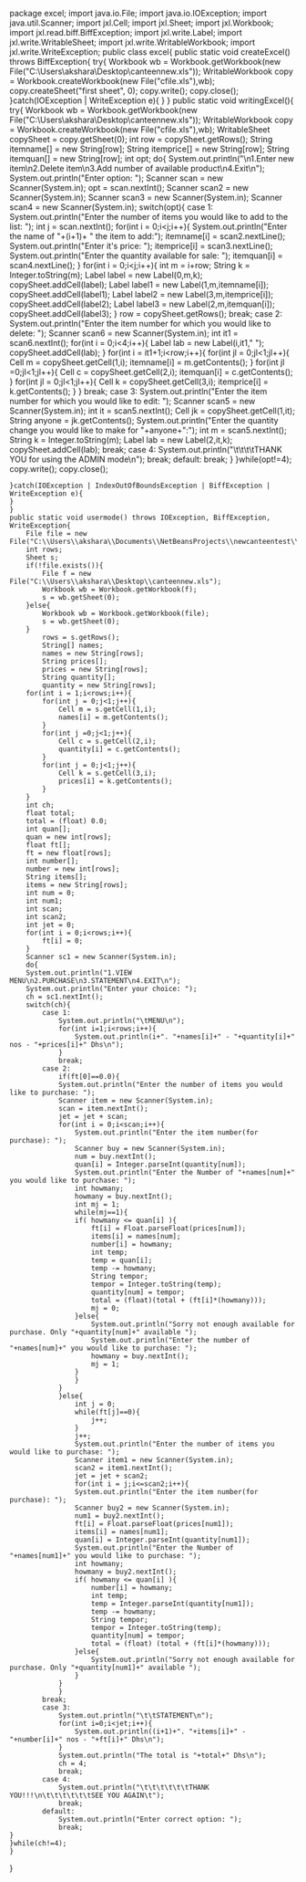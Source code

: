 package excel;
import java.io.File;
import java.io.IOException;
import java.util.Scanner;
import jxl.Cell;
import jxl.Sheet;
import jxl.Workbook;
import jxl.read.biff.BiffException;
import jxl.write.Label;
import jxl.write.WritableSheet;
import jxl.write.WritableWorkbook;
import jxl.write.WriteException;
public class excel{
public static void createExcel() throws BiffException{
        try{
        Workbook wb = Workbook.getWorkbook(new File("C:\\Users\\akshara\\Desktop\\canteennew.xls"));
        WritableWorkbook copy = Workbook.createWorkbook(new File("cfile.xls"),wb);
        copy.createSheet("first sheet", 0);
        copy.write();
        copy.close();
        }catch(IOException | WriteException e){
        }
    }
    public static void writingExcel(){
    try{
        Workbook wb = Workbook.getWorkbook(new File("C:\\Users\\akshara\\Desktop\\canteennew.xls"));
        WritableWorkbook copy = Workbook.createWorkbook(new File("cfile.xls"),wb);
        WritableSheet copySheet = copy.getSheet(0);
        int row = copySheet.getRows();
        String itemname[] = new String[row];
        String itemprice[] = new String[row];
        String itemquan[] = new String[row];
        int opt;
        do{
        System.out.println("\n1.Enter new item\n2.Delete item\n3.Add number of available product\n4.Exit\n");
        System.out.println("Enter option: ");
        Scanner scan = new Scanner(System.in);
        opt = scan.nextInt();
        Scanner scan2 = new Scanner(System.in);
        Scanner scan3 = new Scanner(System.in);
        Scanner scan4 = new Scanner(System.in);
        switch(opt){
            case 1:
                System.out.println("Enter the number of items you would like to add to the list: ");
                int j = scan.nextInt();
                for(int i = 0;i<j;i++){
                    System.out.println("Enter the name of "+(i+1)+ " the item to add:");
                    itemname[i] = scan2.nextLine();
                    System.out.println("Enter it's price: ");
                    itemprice[i] = scan3.nextLine();
                    System.out.println("Enter the quantity available for sale: ");
                    itemquan[i] = scan4.nextLine();
                }
                for(int i = 0;i<j;i++){
                    int m = i+row;
                    String k = Integer.toString(m);
                    Label label = new Label(0,m,k);
                    copySheet.addCell(label);
                    Label label1 = new Label(1,m,itemname[i]);
                    copySheet.addCell(label1);
                    Label label2 = new Label(3,m,itemprice[i]);
                    copySheet.addCell(label2);
                    Label label3 = new Label(2,m,itemquan[i]);
                    copySheet.addCell(label3);
                }
                row = copySheet.getRows();
                break;
            case 2:
                System.out.println("Enter the item number for which you would like to delete: ");
                Scanner scan6 = new Scanner(System.in);
                int it1 = scan6.nextInt();
                for(int i = 0;i<4;i++){
                    Label lab = new Label(i,it1," ");
                    copySheet.addCell(lab);
                }
                for(int i = it1+1;i<row;i++){
                    for(int jl = 0;jl<1;jl++){
                       Cell m = copySheet.getCell(1,i);
                       itemname[i] = m.getContents();
                    }
                    for(int jl =0;jl<1;jl++){
                       Cell c = copySheet.getCell(2,i);
                       itemquan[i] = c.getContents();
                    }
                   for(int jl = 0;jl<1;jl++){
                       Cell k = copySheet.getCell(3,i);
                       itemprice[i] = k.getContents();
                   }
               }
                break;
            case 3:
                System.out.println("Enter the item number for which you would like to edit: ");
                Scanner scan5 = new Scanner(System.in);
                int it = scan5.nextInt();
                Cell jk = copySheet.getCell(1,it); 
                String anyone = jk.getContents();
                System.out.println("Enter the quantity change you would like to make for "+anyone+":");
                int m = scan5.nextInt();
                String k = Integer.toString(m);
                Label lab = new Label(2,it,k);
                copySheet.addCell(lab);
                break;
            case 4:
                System.out.println("\t\t\t\tTHANK YOU for using the ADMIN mode\n");
                break;
            default:
                break;
        }
        }while(opt!=4);
        copy.write();
        copy.close();
       
    }catch(IOException | IndexOutOfBoundsException | BiffException | WriteException e){
    }
    }
    public static void usermode() throws IOException, BiffException, WriteException{
        File file = new File("C:\\Users\\akshara\\Documents\\NetBeansProjects\\newcanteentest\\cfile.xls");
        int rows;
        Sheet s;
        if(!file.exists()){
            File f = new File("C:\\Users\\akshara\\Desktop\\canteennew.xls");
            Workbook wb = Workbook.getWorkbook(f);
            s = wb.getSheet(0);
        }else{
            Workbook wb = Workbook.getWorkbook(file);
            s = wb.getSheet(0);
        }
            rows = s.getRows();
            String[] names;
            names = new String[rows];
            String prices[];
            prices = new String[rows];
            String quantity[];
            quantity = new String[rows];
        for(int i = 1;i<rows;i++){
            for(int j = 0;j<1;j++){
                Cell m = s.getCell(1,i);
                names[i] = m.getContents();
            }
            for(int j =0;j<1;j++){
                Cell c = s.getCell(2,i);
                quantity[i] = c.getContents();
            }
            for(int j = 0;j<1;j++){
                Cell k = s.getCell(3,i);
                prices[i] = k.getContents();
            }
        }
        int ch;
        float total;
        total = (float) 0.0;
        int quan[];
        quan = new int[rows];
        float ft[];
        ft = new float[rows];
        int number[];
        number = new int[rows];
        String items[];
        items = new String[rows];
        int num = 0;
        int num1;
        int scan;
        int scan2;
        int jet = 0;
        for(int i = 0;i<rows;i++){
            ft[i] = 0;
        }
        Scanner sc1 = new Scanner(System.in);
        do{
        System.out.println("1.VIEW MENU\n2.PURCHASE\n3.STATEMENT\n4.EXIT\n");
        System.out.println("Enter your choice: ");
        ch = sc1.nextInt();
        switch(ch){
            case 1:
                System.out.println("\tMENU\n");
                for(int i=1;i<rows;i++){
                    System.out.println(i+". "+names[i]+" - "+quantity[i]+" nos - "+prices[i]+" Dhs\n");
                }
                break;
            case 2:
                if(ft[0]==0.0){
                System.out.println("Enter the number of items you would like to purchase: ");
                Scanner item = new Scanner(System.in);
                scan = item.nextInt();
                jet = jet + scan;
                for(int i = 0;i<scan;i++){                  
                    System.out.println("Enter the item number(for purchase): ");
                    Scanner buy = new Scanner(System.in);
                    num = buy.nextInt();
                    quan[i] = Integer.parseInt(quantity[num]);
                    System.out.println("Enter the Number of "+names[num]+" you would like to purchase: ");
                    int howmany;
                    howmany = buy.nextInt();
                    int mj = 1;
                    while(mj==1){
                    if( howmany <= quan[i] ){
                        ft[i] = Float.parseFloat(prices[num]);
                        items[i] = names[num];
                        number[i] = howmany;
                        int temp;
                        temp = quan[i];
                        temp -= howmany;
                        String tempor;
                        tempor = Integer.toString(temp);
                        quantity[num] = tempor;
                        total = (float)(total + (ft[i]*(howmany)));
                        mj = 0;
                    }else{
                        System.out.println("Sorry not enough available for purchase. Only "+quantity[num]+" available ");
                        System.out.println("Enter the number of "+names[num]+" you would like to purchase: ");
                        howmany = buy.nextInt();
                        mj = 1;
                    }
                    }
                }
                }else{
                    int j = 0;
                    while(ft[j]==0){
                        j++;
                    }
                    j++;
                    System.out.println("Enter the number of items you would like to purchase: ");
                    Scanner item1 = new Scanner(System.in);
                    scan2 = item1.nextInt();
                    jet = jet + scan2;
                    for(int i = j;i<=scan2;i++){
                    System.out.println("Enter the item number(for purchase): ");
                    Scanner buy2 = new Scanner(System.in);
                    num1 = buy2.nextInt();
                    ft[i] = Float.parseFloat(prices[num1]);
                    items[i] = names[num1];
                    quan[i] = Integer.parseInt(quantity[num1]);
                    System.out.println("Enter the Number of "+names[num1]+" you would like to purchase: ");
                    int howmany;
                    howmany = buy2.nextInt();
                    if( howmany <= quan[i] ){
                        number[i] = howmany;
                        int temp;
                        temp = Integer.parseInt(quantity[num1]);
                        temp -= howmany;
                        String tempor;
                        tempor = Integer.toString(temp);
                        quantity[num] = tempor;
                        total = (float) (total + (ft[i]*(howmany)));
                    }else{
                        System.out.println("Sorry not enough available for purchase. Only "+quantity[num1]+" available ");
                    }
                }
                }
            break;
            case 3:
                System.out.println("\t\tSTATEMENT\n");
                for(int i=0;i<jet;i++){
                    System.out.println((i+1)+". "+items[i]+" - "+number[i]+" nos - "+ft[i]+" Dhs\n");
                }
                System.out.println("The total is "+total+" Dhs\n");
                ch = 4;
                break;
            case 4:
                System.out.println("\t\t\t\t\t\tTHANK YOU!!!\n\t\t\t\t\t\tSEE YOU AGAIN\t");
                break;
            default:
                System.out.println("Enter correct option: ");
                break;
    }
    }while(ch!=4);
    }

}


